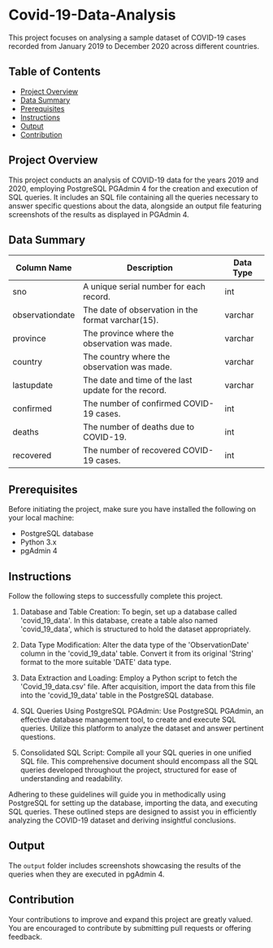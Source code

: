 # Covid-19-Data-Analysis
This project focuses on analysing a sample dataset of COVID-19 cases recorded from January 2019 to December 2020 across different countries.

## Table of Contents
- [Project Overview](#project-overview)
- [Data Summary](#data-summary)
- [Prerequisites](#prerequisites)
- [Instructions](#instructions)
- [Output](#output)
- [Contribution](#contribution)

## Project Overview
This project conducts an analysis of COVID-19 data for the years 2019 and 2020, employing PostgreSQL PGAdmin 4 for the creation and execution of SQL queries. It includes an SQL file containing all the queries necessary to answer specific questions about the data, alongside an output file featuring screenshots of the results as displayed in PGAdmin 4.

## Data Summary
| Column Name     | Description                                                      | Data Type      |
|-----------------|------------------------------------------------------------------|----------------|
| sno             | A unique serial number for each record.                          | int            |
| observationdate | The date of observation in the format varchar(15).               | varchar        |
| province        | The province where the observation was made.                     | varchar        |
| country         | The country where the observation was made.                      | varchar        |
| lastupdate      | The date and time of the last update for the record.             | varchar        |
| confirmed       | The number of confirmed COVID-19 cases.                          | int            |
| deaths          | The number of deaths due to COVID-19.                            | int            |
| recovered       | The number of recovered COVID-19 cases.                          | int            |

## Prerequisites
Before initiating the project, make sure you have installed the following on your local machine:
- PostgreSQL database
- Python 3.x
- pgAdmin 4 

## Instructions
Follow the following steps to successfully complete this project.

1. Database and Table Creation: To begin, set up a database called 'covid_19_data'. In this database, create a table also named 'covid_19_data', which is structured to hold the dataset appropriately.

2. Data Type Modification: Alter the data type of the 'ObservationDate' column in the 'covid_19_data' table. Convert it from its original 'String' format to the more suitable 'DATE' data type.

3. Data Extraction and Loading: Employ a Python script to fetch the 'Covid_19_data.csv' file. After acquisition, import the data from this file into the 'covid_19_data' table in the PostgreSQL database.

4. SQL Queries Using PostgreSQL PGAdmin: Use PostgreSQL PGAdmin, an effective database management tool, to create and execute SQL queries. Utilize this platform to analyze the dataset and answer pertinent questions.

5. Consolidated SQL Script: Compile all your SQL queries in one unified SQL file. This comprehensive document should encompass all the SQL queries developed throughout the project, structured for ease of understanding and readability.

Adhering to these guidelines will guide you in methodically using PostgreSQL for setting up the database, importing the data, and executing SQL queries. These outlined steps are designed to assist you in efficiently analyzing the COVID-19 dataset and deriving insightful conclusions.

## Output
The `output` folder includes screenshots showcasing the results of the queries when they are executed in pgAdmin 4.

## Contribution
Your contributions to improve and expand this project are greatly valued. You are encouraged to contribute by submitting pull requests or offering feedback.
